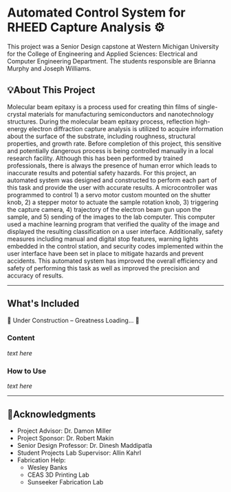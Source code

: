 # Automated Control System for RHEED Capture Analysis ⚙️
This project was a Senior Design capstone at Western Michigan University for the College of Engineering and Applied Sciences: Electrical and Computer Engineering Department. The students responsible are Brianna Murphy and Joseph Williams.

## 💡About This Project
Molecular beam epitaxy is a process used for creating thin films of single-crystal materials for manufacturing semiconductors and nanotechnology structures. During the molecular beam epitaxy process, reflection high-energy electron diffraction capture analysis is utilized to acquire information about the surface of the substrate, including roughness, structural properties, and growth rate. Before completion of this project, this sensitive and potentially dangerous process is being controlled manually in a local research facility. Although this has been performed by trained professionals, there is always the presence of human error which leads to inaccurate results and potential safety hazards. For this project, an automated system was designed and constructed to perform each part of this task and provide the user with accurate results. A microcontroller was programmed to control 1) a servo motor custom mounted on the shutter knob, 2) a stepper motor to actuate the sample rotation knob, 3) triggering the capture camera, 4) trajectory of the electron beam gun upon the sample, and 5) sending of the images to the lab computer. This computer used a machine learning program that verified the quality of the image and displayed the resulting classification on a user interface. Additionally, safety measures including manual and digital stop features, warning lights embedded in the control station, and security codes implemented within the user interface have been set in place to mitigate hazards and prevent accidents. This automated system has improved the overall efficiency and safety of performing this task as well as improved the precision and accuracy of results.

---

## What's Included
🚧 Under Construction – Greatness Loading... 🚀
### Content
*text here*

### How to Use
*text here*

---

## 📍Acknowledgments
- Project Advisor: Dr. Damon Miller
- Project Sponsor: Dr. Robert Makin
- Senior Design Professor: Dr. Dinesh Maddipatla
- Student Projects Lab Supervisor: Allin Kahrl
- Fabrication Help:
  - Wesley Banks
  - CEAS 3D Printing Lab
  - Sunseeker Fabrication Lab
